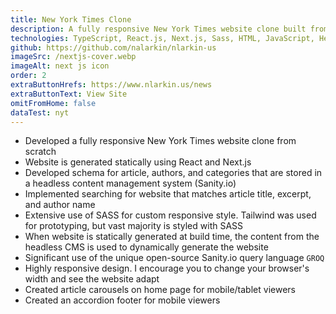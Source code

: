 ```yaml
---
title: New York Times Clone
description: A fully responsive New York Times website clone built from scratch.
technologies: TypeScript, React.js, Next.js, Sass, HTML, JavaScript, Headless CMS
github: https://github.com/nalarkin/nlarkin-us
imageSrc: /nextjs-cover.webp
imageAlt: next js icon
order: 2
extraButtonHrefs: https://www.nlarkin.us/news
extraButtonText: View Site
omitFromHome: false
dataTest: nyt
---
```


- Developed a fully responsive New York Times website clone from scratch
- Website is generated statically using React and Next.js
- Developed schema for article, authors, and categories that are stored in a headless content management system (Sanity.io)
- Implemented searching for website that matches article title, excerpt, and author name
- Extensive use of SASS for custom responsive style. Tailwind was used for prototyping, but vast majority is styled with SASS
- When website is statically generated at build time, the content from the headless CMS is used to dynamically generate the website
- Significant use of the unique open-source Sanity.io query language `GROQ`
- Highly responsive design. I encourage you to change your browser's width and see the website adapt
- Created article carousels on home page for mobile/tablet viewers
- Created an accordion footer for mobile viewers
